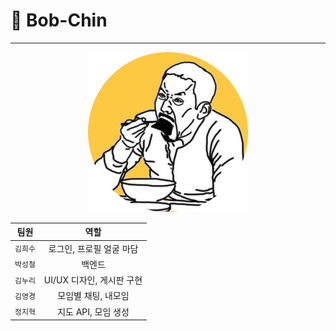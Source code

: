 # :rice_ball: Bob-Chin
---------------------
<div style="text-align:center">
    <img src= "./logo.png" />
</div>




팀원 | 역할
-----|:------:
`김희수`| 로그인, 프로필 얼굴 마담
`박성철`| 백엔드
`김누리`| UI/UX 디자인, 게시판 구현
`김영경`| 모임별 채팅, 내모임
`정지혁`| 지도 API, 모임 생성
